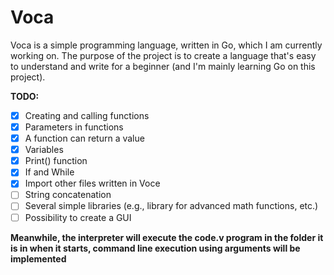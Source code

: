 # Voca
Voca is a simple programming language, written in Go, which I am currently working on. The purpose of the project is to create a language that's easy to understand and write for a beginner (and I'm mainly learning Go on this project).

**TODO:**
 - [x] Creating and calling functions
 - [x] Parameters in functions
 - [x] A function can return a value
 - [x] Variables  
 - [x] Print() function 
 - [x] If and While
 - [x] Import other files written in Voce
 - [ ] String concatenation
 - [ ] Several simple libraries (e.g., library for advanced math
       functions, etc.)
 - [ ] Possibility to create a GUI

**Meanwhile, the interpreter will execute the code.v program in the folder it is in when it starts, command line execution using arguments will be implemented**
